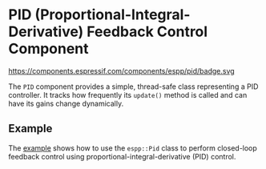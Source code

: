 # PID (Proportional-Integral-Derivative) Feedback Control Component

https://components.espressif.com/components/espp/pid/badge.svg

The `PID` component provides a simple, thread-safe class representing a PID
controller. It tracks how frequently its `update()` method is called and can
have its gains change dynamically.

## Example

The [example](./example) shows how to use the `espp::Pid` class to perform closed-loop
feedback control using proportional-integral-derivative (PID) control.
